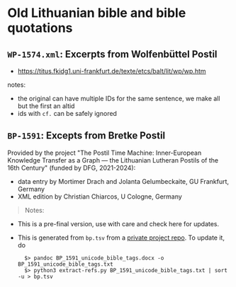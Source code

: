 # Old Lithuanian bible and bible quotations

## `WP-1574.xml`: Excerpts from Wolfenbüttel Postil

- https://titus.fkidg1.uni-frankfurt.de/texte/etcs/balt/lit/wp/wp.htm

notes:

- the original can have multiple IDs for the same sentence, we make all but the first an altid
- ids with `cf.` can be safely ignored

## `BP-1591`: Excepts from Bretke Postil

Provided by the project "The Postil Time Machine: Inner-European Knowledge Transfer as a Graph — the Lithuanian Lutheran Postils of the 16th Century" (funded by DFG, 2021-2024):

- data entry by Mortimer Drach and Jolanta Gelumbeckaite, GU Frankfurt, Germany
- XML edition by Christian Chiarcos, U Cologne, Germany

> Notes: 
- This is a pre-final version, use with care and check here for updates.
- This is generated from `bp.tsv` from a [private project repo](https://github.com/acoli-repo/passage-finder/tree/main/samples). To update it, do
	
		$> pandoc BP_1591_unicode_bible_tags.docx -o BP_1591_unicode_bible_tags.txt
		$> python3 extract-refs.py BP_1591_unicode_bible_tags.txt | sort -u > bp.tsv

